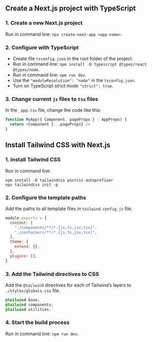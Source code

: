 ## Create a Next.js project with TypeScript

### 1. Create a new Next.js project

Run in command line: ```npx create-next-app <app-name>```.

### 2. Configure with TypeScript
- Create file `tsconfig.json` in the root folder of the project.
- Run in command line: ```npm install -D typescript @types/react @types/node```.
- Run in command line: ```npm run dev```.
- Use the `"moduleResolution": "node"` in the `tsconfig.json`.
- Turn on TypeScript strict mode `"strict": true`.

### 3. Change current `js` files to `tsx` files
In the `_app.tsx` file, change the code like this:
```typescript jsx
function MyApp({ Component, pageProps } : AppProps) {
  return <Component {...pageProps} />
}
```

## Install Tailwind CSS with Next.js

### 1. Install Tailwind CSS
Run in command line:
```shell
npm install -D tailwindcss postcss autoprefixer
npx tailwindcss init -p
```

### 2. Configure the template paths
Add the paths to all template files in `tailwind.config.js` file.
```javascript
module.exports = {
  content: [
    "./components/**/*.{js,ts,jsx,tsx}",
    "./containers/**/*.{js,ts,jsx,tsx}",
  ],
  theme: {
    extend: {},
  },
  plugins: [],
}
```

### 3. Add the Tailwind directives to CSS
Add the `@tailwind` directives for each of Tailwind’s layers to `./styles/globals.css` file.
```css
@tailwind base;
@tailwind components;
@tailwind utilities;
```

### 4. Start the build process
Run in command line: ```npm run dev```.